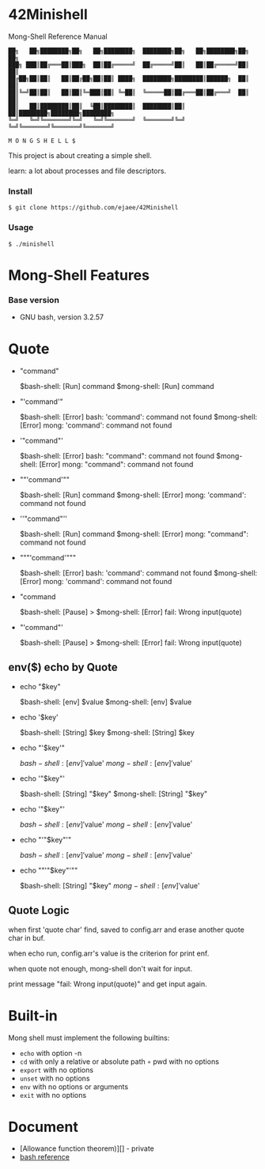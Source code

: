 # 42Minishell

Mong-Shell Reference Manual

    ██╗   ██╗████████╗██╗   ██╗████████╗  ████████╗██╗   ██╗████████╗██╗      ██╗        
    ███╗ ███║██╔═══██║███╗  ██║██╔═════╝  ██╔═════╝██║   ██║██╔═════╝██║      ██║        
    ██╔██╗██║██║   ██║██╔██╗██║██║ ████╗  ████████╗████████║██████╗  ██║      ██║        
    ██║╚═╝██║██║   ██║██║╚═███║██║ ╚═██║  ╚═════██║██╔═══██║██╔═══╝  ██║      ██║        
    ██║   ██║████████║██║  ╚██║████████║  ████████║██║   ██║████████╗████████╗████████╗  
    ╚═╝   ╚═╝╚═══════╝╚═╝   ╚═╝╚═══════╝  ╚═══════╝╚═╝   ╚═╝╚═══════╝╚═══════╝╚═══════╝
    
    M O N G S H E L L $

This project is about creating a simple shell.

learn: a lot about processes and file descriptors.

### Install

```
$ git clone https://github.com/ejaee/42Minishell
```

### Usage

```
$ ./minishell
```

# Mong-Shell Features

### **Base version**

- GNU bash, version 3.2.57

#  **Quote**

- "command"

    $bash-shell: [Run] command
    $mong-shell: [Run] command

- "'command'"

    $bash-shell: [Error] bash: 'command': command not found
    $mong-shell: [Error] mong: 'command': command not found

- '"command"'

    $bash-shell: [Error] bash: "command": command not found
    $mong-shell: [Error] mong: "command": command not found


- ""'command'""

    $bash-shell: [Run] command 
    $mong-shell: [Error] mong: 'command': command not found

- ''"command"''

    $bash-shell: [Run] command 
    $mong-shell: [Error] mong: "command": command not found

- """'command'"""

    $bash-shell: [Error] bash: 'command': command not found
    $mong-shell: [Error] mong: 'command': command not found

- "command

    $bash-shell: [Pause] >
    $mong-shell: [Error] fail: Wrong input(quote)

- "'command"'

    $bash-shell: [Pause] >
    $mong-shell: [Error] fail: Wrong input(quote)


## **env($) echo by Quote**

- echo "$key"

    $bash-shell: [env] $value
    $mong-shell: [env] $value

- echo '$key'

    $bash-shell: [String] $key
    $mong-shell: [String] $key

- echo "'$key'"

    $bash-shell: [env] '$value'
    $mong-shell: [env] '$value'

- echo '"$key"'

    $bash-shell: [String] "$key"
    $mong-shell: [String] "$key"

- echo '"$key"'

    $bash-shell: [env] '$value'
    $mong-shell: [env] '$value'  

- echo "'"$key"'"

    $bash-shell: [env] '$value'
    $mong-shell: [env] '$value'  

- echo ""'"$key"'""

    $bash-shell: [String] "$key"
    $mong-shell: [env] '$value'  

## **Quote Logic**

when first 'quote char' find, saved to config.arr and erase another quote char in buf.

when echo run, config.arr's value is the criterion for print enf.

when quote not enough, mong-shell don't wait for input.

print message "fail: Wrong input(quote)" and get input again.

# **Built-in**

Mong shell must implement the following builtins:

- `echo` with option -n
- `cd` with only a relative or absolute path ◦ pwd with no options
- `export` with no options
- `unset` with no options
- `env` with no options or arguments
- `exit` with no options

# Document

- [Allowance function theorem)][] - private
- [bash reference](https://www.gnu.org/savannah-checkouts/gnu/bash/manual/bash.html)
